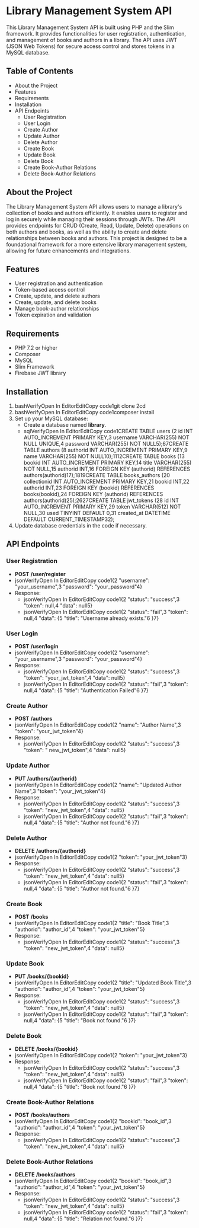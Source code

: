 # Library Management System API

This Library Management System API is built using PHP and the Slim framework. It provides functionalities for user registration, authentication, and management of books and authors in a library. The API uses JWT (JSON Web Tokens) for secure access control and stores tokens in a MySQL database.

## Table of Contents

-   About the Project
-   Features
-   Requirements
-   Installation
-   API Endpoints
    -   User Registration
    -   User Login
    -   Create Author
    -   Update Author
    -   Delete Author
    -   Create Book
    -   Update Book
    -   Delete Book
    -   Create Book-Author Relations
    -   Delete Book-Author Relations

## About the Project

The Library Management System API allows users to manage a library's collection of books and authors efficiently. It enables users to register and log in securely while managing their sessions through JWTs. The API provides endpoints for CRUD (Create, Read, Update, Delete) operations on both authors and books, as well as the ability to create and delete relationships between books and authors. This project is designed to be a foundational framework for a more extensive library management system, allowing for future enhancements and integrations.

## Features

-   User registration and authentication
-   Token-based access control
-   Create, update, and delete authors
-   Create, update, and delete books
-   Manage book-author relationships
-   Token expiration and validation

## Requirements

-   PHP 7.2 or higher
-   Composer
-   MySQL
-   Slim Framework
-   Firebase JWT library

## Installation

1.  bashVerifyOpen In EditorEditCopy code1git clone <repository-url>2cd <repository-directory>
2.  bashVerifyOpen In EditorEditCopy code1composer install
3.  Set up your MySQL database:
    -   Create a database named **library**.
    -   sqlVerifyOpen In EditorEditCopy code1CREATE TABLE users (2 id INT AUTO\_INCREMENT PRIMARY KEY,3 username VARCHAR(255) NOT NULL UNIQUE,4 password VARCHAR(255) NOT NULL5);67CREATE TABLE authors (8 authorid INT AUTO\_INCREMENT PRIMARY KEY,9 name VARCHAR(255) NOT NULL10);1112CREATE TABLE books (13 bookid INT AUTO\_INCREMENT PRIMARY KEY,14 title VARCHAR(255) NOT NULL,15 authorid INT,16 FOREIGN KEY (authorid) REFERENCES authors(authorid)17);1819CREATE TABLE books\_authors (20 collectionid INT AUTO\_INCREMENT PRIMARY KEY,21 bookid INT,22 authorid INT,23 FOREIGN KEY (bookid) REFERENCES books(bookid),24 FOREIGN KEY (authorid) REFERENCES authors(authorid)25);2627CREATE TABLE jwt\_tokens (28 id INT AUTO\_INCREMENT PRIMARY KEY,29 token VARCHAR(512) NOT NULL,30 used TINYINT DEFAULT 0,31 created\_at DATETIME DEFAULT CURRENT\_TIMESTAMP32);
4.  Update database credentials in the code if necessary.

## API Endpoints

### User Registration

-   **POST** **/user/register**
-   jsonVerifyOpen In EditorEditCopy code1{2 "username": "your\_username",3 "password": "your\_password"4}
-   Response:
    -   jsonVerifyOpen In EditorEditCopy code1{2 "status": "success",3 "token": null,4 "data": null5}
    -   jsonVerifyOpen In EditorEditCopy code1{2 "status": "fail",3 "token": null,4 "data": {5 "title": "Username already exists."6 }7}

### User Login

-   **POST** **/user/login**
-   jsonVerifyOpen In EditorEditCopy code1{2 "username": "your\_username",3 "password": "your\_password"4}
-   Response:
    -   jsonVerifyOpen In EditorEditCopy code1{2 "status": "success",3 "token": "your\_jwt\_token",4 "data": null5}
    -   jsonVerifyOpen In EditorEditCopy code1{2 "status": "fail",3 "token": null,4 "data": {5 "title": "Authentication Failed"6 }7}

### Create Author

-   **POST** **/authors**
-   jsonVerifyOpen In EditorEditCopy code1{2 "name": "Author Name",3 "token": "your\_jwt\_token"4}
-   Response:
    -   jsonVerifyOpen In EditorEditCopy code1{2 "status": "success",3 "token": " new\_jwt\_token",4 "data": null5}

### Update Author

-   **PUT** **/authors/{authorid}**
-   jsonVerifyOpen In EditorEditCopy code1{2 "name": "Updated Author Name",3 "token": "your\_jwt\_token"4}
-   Response:
    -   jsonVerifyOpen In EditorEditCopy code1{2 "status": "success",3 "token": "new\_jwt\_token",4 "data": null5}
    -   jsonVerifyOpen In EditorEditCopy code1{2 "status": "fail",3 "token": null,4 "data": {5 "title": "Author not found."6 }7}

### Delete Author

-   **DELETE** **/authors/{authorid}**
-   jsonVerifyOpen In EditorEditCopy code1{2 "token": "your\_jwt\_token"3}
-   Response:
    -   jsonVerifyOpen In EditorEditCopy code1{2 "status": "success",3 "token": "new\_jwt\_token",4 "data": null5}
    -   jsonVerifyOpen In EditorEditCopy code1{2 "status": "fail",3 "token": null,4 "data": {5 "title": "Author not found."6 }7}

### Create Book

-   **POST** **/books**
-   jsonVerifyOpen In EditorEditCopy code1{2 "title": "Book Title",3 "authorid": "author\_id",4 "token": "your\_jwt\_token"5}
-   Response:
    -   jsonVerifyOpen In EditorEditCopy code1{2 "status": "success",3 "token": "new\_jwt\_token",4 "data": null5}

### Update Book

-   **PUT** **/books/{bookid}**
-   jsonVerifyOpen In EditorEditCopy code1{2 "title": "Updated Book Title",3 "authorid": "author\_id",4 "token": "your\_jwt\_token"5}
-   Response:
    -   jsonVerifyOpen In EditorEditCopy code1{2 "status": "success",3 "token": "new\_jwt\_token",4 "data": null5}
    -   jsonVerifyOpen In EditorEditCopy code1{2 "status": "fail",3 "token": null,4 "data": {5 "title": "Book not found."6 }7}

### Delete Book

-   **DELETE** **/books/{bookid}**
-   jsonVerifyOpen In EditorEditCopy code1{2 "token": "your\_jwt\_token"3}
-   Response:
    -   jsonVerifyOpen In EditorEditCopy code1{2 "status": "success",3 "token": "new\_jwt\_token",4 "data": null5}
    -   jsonVerifyOpen In EditorEditCopy code1{2 "status": "fail",3 "token": null,4 "data": {5 "title": "Book not found."6 }7}

### Create Book-Author Relations

-   **POST** **/books/authors**
-   jsonVerifyOpen In EditorEditCopy code1{2 "bookid": "book\_id",3 "authorid": "author\_id",4 "token": "your\_jwt\_token"5}
-   Response:
    -   jsonVerifyOpen In EditorEditCopy code1{2 "status": "success",3 "token": "new\_jwt\_token",4 "data": null5}

### Delete Book-Author Relations

-   **DELETE** **/books/authors**
-   jsonVerifyOpen In EditorEditCopy code1{2 "bookid": "book\_id",3 "authorid": "author\_id",4 "token": "your\_jwt\_token"5}
-   Response:
    -   jsonVerifyOpen In EditorEditCopy code1{2 "status": "success",3 "token": "new\_jwt\_token",4 "data": null5}
    -   jsonVerifyOpen In EditorEditCopy code1{2 "status": "fail",3 "token": null,4 "data": {5 "title": "Relation not found."6 }7}
